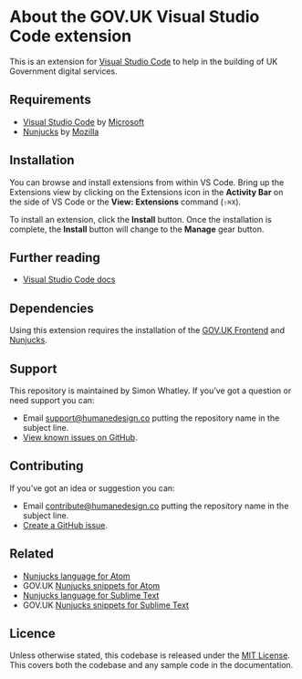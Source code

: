 # About the GOV.UK Visual Studio Code extension
This is an extension for [Visual Studio Code](https://code.visualstudio.com/) to help in the building of UK Government digital services.

## Requirements
- [Visual Studio Code](https://code.visualstudio.com/) by [Microsoft](https://www.microsoft.com/)
- [Nunjucks](https://mozilla.github.io/nunjucks/) by [Mozilla](https://mozilla.github.io/)

## Installation
You can browse and install extensions from within VS Code. Bring up the Extensions view by clicking on the Extensions icon in the **Activity Bar** on the side of VS Code or the **View: Extensions** command (`⇧⌘X`).

To install an extension, click the **Install** button. Once the installation is complete, the **Install** button will change to the **Manage** gear button.

## Further reading
- [Visual Studio Code docs](https://code.visualstudio.com/docs/editor/extension-gallery)

## Dependencies
Using this extension requires the installation of the [GOV.UK Frontend](https://www.npmjs.com/package/govuk-frontend) and [Nunjucks](https://www.npmjs.com/package/nunjucks).

## Support
This repository is maintained by Simon Whatley. If you’ve got a question or need support you can:

* Email support@humanedesign.co putting the repository name in the subject line.
* [View known issues on GitHub](https://github.com/whatterz/govuk-visual-studio-code-extension/issues).

## Contributing
If you’ve got an idea or suggestion you can:

* Email contribute@humanedesign.co putting the repository name in the subject line.
* [Create a GitHub issue](https://github.com/whatterz/govuk-visual-studio-code-extension/issues).

## Related
- [Nunjucks language for Atom](https://github.com/whatterz/atom-language-nunjucks)
- GOV.UK [Nunjucks snippets for Atom](https://github.com/whatterz/govuk-atom-code-kit)
- [Nunjucks language for Sublime Text](https://github.com/whatterz/sublime-language-nunjucks)
- GOV.UK [Nunjucks snippets for Sublime Text](https://github.com/whatterz/govuk-sublime-code-kit)

## Licence
Unless otherwise stated, this codebase is released under the [MIT License](https://github.com/whatterz/govuk-visual-studio-code-extension/blob/master/LICENSE). This covers both the codebase and any sample code in the documentation.
